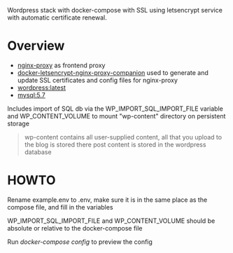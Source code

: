 Wordpress stack with docker-compose with SSL using letsencrypt service with automatic certificate renewal.

# Overview
* [nginx-proxy](https://github.com/jwilder/nginx-proxy) as frontend proxy
* [docker-letsencrypt-nginx-proxy-companion](https://github.com/JrCs/docker-letsencrypt-nginx-proxy-companion) used to generate and update SSL certificates and config files for nginx-proxy
* [wordpress:latest](https://hub.docker.com/_/wordpress/) 
* [mysql:5.7](https://hub.docker.com/_/mysql/)

Includes import of SQL db via the WP_IMPORT_SQL_IMPORT_FILE variable and WP_CONTENT_VOLUME to mount "wp-content" directory on persistent storage

> wp-content contains all user-supplied content, all that you upload to the blog is stored there
> post content is stored in the wordpress database

# HOWTO

Rename example.env to .env, make sure it is in the same place as the compose file, and fill in the variables

WP_IMPORT_SQL_IMPORT_FILE and WP_CONTENT_VOLUME should be absolute or relative to the docker-compose file

Run _docker-compose config_ to preview the config
